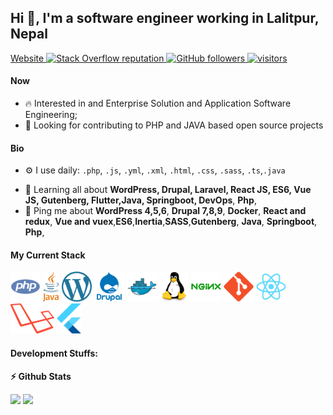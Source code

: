 ## Hi 👋, I'm a software engineer working in Lalitpur, Nepal

<p align="left">
  <a href="https://riteelama.com.np">
    Website
  </a>
  <a href="https://stackoverflow.com/users/6037636/rajan-lama">
    <img alt="Stack Overflow reputation" src="https://img.shields.io/stackexchange/stackoverflow/r/6037636?color=orange&label=reputation&logo=stackoverflow">
  </a>
  <a href="https://github.com/riteelama/?tab=followers">
    <img alt="GitHub followers" src="https://img.shields.io/github/followers/riteelama?color=green&logo=github">
  </a>
  <a href="https://github.com/riteelama/">
    <img src="https://komarev.com/ghpvc/?username=riteelama" alt="visitors" />
  </a>

</p>

#### Now

<!-- - ✨ Contributing to [code-pixelz-media](https://github.com/code-pixelz-media/); -->
- :fire: Interested in and Enterprise Solution and Application Software Engineering;
- :calendar: Looking for contributing to PHP and JAVA based open source projects

#### Bio

<!-- - 🏢 I'm currently working at **CODE PIXELZ MEDIA PVT. LTD.** -->
- ⚙️ I use daily: `.php`, `.js`, `.yml`, `.xml`, `.html`, `.css`, `.sass`, `.ts`,`.java`
<!-- - 🌍 I'm mostly active within the **WordPress Community** -->
- 🌱 Learning all about **WordPress, Drupal, Laravel, React JS, ES6, Vue JS, Gutenberg, Flutter,Java, Springboot, DevOps**, **Php**,
- 💬 Ping me about **WordPress 4,5,6**, **Drupal 7,8,9**, **Docker**, **React and redux**, **Vue and vuex**,**ES6**,**Inertia**,**SASS**,**Gutenberg**, **Java**, **Springboot**, **Php**,
<!-- - 📫 Reach me: [twitter.com/riteelama](https://twitter.com/riteelama) -->
<!-- - 📝 Checkout my [Resume](files/resume.pdf). -->

#### My Current Stack

<img height="48" src="img/php.svg" alt="php"> <img height="48" src="img/java.svg" alt="Java"> <img height="48" src="img/wordpress.svg" alt="WordPress"> <img height="48" src="img/drupal.svg" alt="Drupal"> <img height="48" src="img/docker-original.svg" alt="Docker"> <img height="48" src="img/linux-original.svg" alt="linux"> <img height="48" src="img/nginx-original.svg" alt="nginx"> <img height="48" src="img/git-original.svg" alt="git"> <img height="48" src="img/react-original.svg" alt="react"> <img height="48" src="img/laravel.svg" alt="Laravel"> <img height="48" src="img/flutter.svg" alt="Flutter">

#### Development Stuffs:

<b>⚡ Github Stats</b>

<p float="left">
<img height="180em" src="https://github-readme-stats.vercel.app/api?username=riteelama&show_icons=true&hide_border=true&&count_private=true&include_all_commits=true" /> 
<img height="180em" src="https://github-readme-stats.vercel.app/api/top-langs/?username=riteelama&show_icons=true&hide_border=true&layout=compact&langs_count=8"/>
</p>

<!-- #### Connect With Me -->

<!-- <p left="center">
<a href="https://profile.wordpress.org/lamarajan">
  <img src="https://img.shields.io/badge/wordpress-%23000000.svg?&style=for-the-badge&logo=wordpress&logoColor=white" height=25>
</a>

<a href="https://twitter.com/riteelama">
  <img src="https://img.shields.io/badge/twitter-%231DA1F2.svg?&style=for-the-badge&logo=twitter&logoColor=white" height=25>
</a> 
<a href="https://www.linkedin.com/in/rajan-lama-6b886871/">
  <img src="https://img.shields.io/badge/linkedin-%230077B5.svg?&style=for-the-badge&logo=linkedin&logoColor=white" height=25>
</a> 
<a href="https://www.facebook.com/rajan.lama786/">
  <img src="https://img.shields.io/badge/Facebook-1877F2?style=for-the-badge&logo=facebook&logoColor=white" height=25>
</a>
<a href="mailto:rajan.lama786@gmail.com">
  <img src="	https://img.shields.io/badge/Gmail-D14836?style=for-the-badge&logo=gmail&logoColor=white" height=25>
</a>
</p> -->
